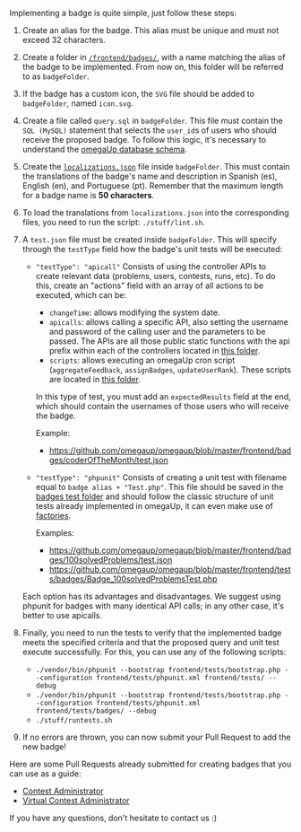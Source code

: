Implementing a badge is quite simple, just follow these steps:

1. Create an alias for the badge. This alias must be unique and must not exceed 32 characters.

2. Create a folder in [`/frontend/badges/`](https://github.com/omegaup/omegaup/tree/master/frontend/badges), with a name matching the alias of the badge to be implemented. From now on, this folder will be referred to as `badgeFolder`.

3. If the badge has a custom icon, the `SVG` file should be added to `badgeFolder`, named `icon.svg`.

4. Create a file called `query.sql` in `badgeFolder`. This file must contain the `SQL (MySQL)` statement that selects the `user_id`s of users who should receive the proposed badge. To follow this logic, it's necessary to understand the [omegaUp database schema](https://github.com/omegaup/omegaup/blob/master/frontend/database/schema.sql).

5. Create the [`localizations.json`](https://github.com/omegaup/omegaup/blob/master/frontend/badges/legacyUser/localizations.json) file inside `badgeFolder`. This must contain the translations of the badge's name and description in Spanish (es), English (en), and Portuguese (pt). Remember that the maximum length for a badge name is **50 characters**.

6. To load the translations from `localizations.json` into the corresponding files, you need to run the script: `./stuff/lint.sh`.

7. A `test.json` file must be created inside `badgeFolder`. This will specify through the `testType` field how the badge's unit tests will be executed:

   - `"testType": "apicall"` Consists of using the controller APIs to create relevant data (problems, users, contests, runs, etc). To do this, create an "actions" field with an array of all actions to be executed, which can be:

        - `changeTime`: allows modifying the system date.
        - `apicalls`: allows calling a specific API, also setting the username and password of the calling user and the parameters to be passed. The APIs are all those public static functions with the api prefix within each of the controllers located in [this folder](https://github.com/omegaup/omegaup/tree/master/frontend/server/controllers).
        - `scripts`: allows executing an omegaUp cron script (`aggregateFeedback`, `assignBadges`, `updateUserRank`). These scripts are located in [this folder](https://github.com/omegaup/omegaup/tree/master/stuff/cron).

        In this type of test, you must add an `expectedResults` field at the end, which should contain the usernames of those users who will receive the badge.

        Example:

      - https://github.com/omegaup/omegaup/blob/master/frontend/badges/coderOfTheMonth/test.json

   - `"testType": "phpunit"` Consists of creating a unit test with filename equal to `badge alias + "Test.php"`. This file should be saved in the [badges test folder](https://github.com/omegaup/omegaup/tree/master/frontend/tests/badges) and should follow the classic structure of unit tests already implemented in omegaUp, it can even make use of [factories](https://github.com/omegaup/omegaup/tree/master/frontend/tests/factories).
       
        Examples:

     - https://github.com/omegaup/omegaup/blob/master/frontend/badges/100solvedProblems/test.json
     - https://github.com/omegaup/omegaup/blob/master/frontend/tests/badges/Badge_100solvedProblemsTest.php

    Each option has its advantages and disadvantages. We suggest using phpunit for badges with many identical API calls; in any other case, it's better to use apicalls.

8. Finally, you need to run the tests to verify that the implemented badge meets the specified criteria and that the proposed query and unit test execute successfully. For this, you can use any of the following scripts:
   - `./vendor/bin/phpunit --bootstrap frontend/tests/bootstrap.php --configuration frontend/tests/phpunit.xml frontend/tests/ --debug`
   - `./vendor/bin/phpunit --bootstrap frontend/tests/bootstrap.php --configuration frontend/tests/phpunit.xml frontend/tests/badges/ --debug`
   - `./stuff/runtests.sh`

9. If no errors are thrown, you can now submit your Pull Request to add the new badge!

Here are some Pull Requests already submitted for creating badges that you can use as a guide:
- [Contest Administrator](https://github.com/omegaup/omegaup/pull/2602/files)
- [Virtual Contest Administrator](https://github.com/omegaup/omegaup/pull/2603/files)

If you have any questions, don't hesitate to contact us :)